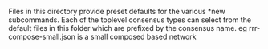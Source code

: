 Files in this directory provide preset defaults for the various *new
subcommands. Each of the toplevel consensus types can select from the default
files in this folder which are prefixed by the consensus name. eg
rrr-compose-small.json is a small composed based network
